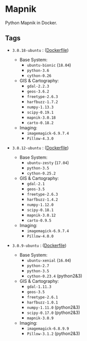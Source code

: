 # Mapnik

Python Mapnik in Docker.

## Tags

- `3.0.18-ubuntu` : ([Dockerfile](https://github.com/Kotaimen/docker-mapnik/blob/master/Dockerfile))
    - Base System: 
        - `ubuntu-bionic` (`18.04`)
        - `python-3.6`
        - `cython-0.26`
    - GIS & Cartography:
        - `gdal-2.2.3` 
        - `geos-3.6.2`
        - `freetype-2.6.3`
        - `harfbuzz-1.7.2`
        - `numpy-1.13.3 `
        - `scipy-0.19.1`
        - `mapnik-3.0.18` 
        - `carto-0.18.2`
    - Imaging:
        - `imagemagick-6.9.7.4`
        - `Pillow-4.3.0`

- `3.0.12-ubuntu` : ([Dockerfile](https://github.com/Kotaimen/docker-mapnik/blob/master/Dockerfile))
    - Base System: 
        - `ubuntu-zesty` (`17.04`)
        - `python-3.5`
        - `cython-0.25.2`
    - GIS & Cartography:
        - `gdal-2.1` 
        - `geos-3.5`
        - `freetype-2.6.3`
        - `harfbuzz-1.4.2`
        - `numpy-1.12.0`
        - `scipy-0.18.1`
        - `mapnik-3.0.12` 
        - `carto-0.9.5`
    - Imaging:
        - `imagemagick-6.9.7.4`
        - `Pillow-4.0.0`

- `3.0.9-ubuntu` : ([Dockerfile](https://github.com/Kotaimen/docker-mapnik/blob/master/Dockerfile))
    - Base System: 
        - `ubuntu-xenial` (`16.04`)
        - `python-2.7`
        - `python-3.5`
        - `cython-0.23.4` (python2&3)
    - GIS & Cartography:
        - `gdal-1.11.3` 
        - `geos-3.5`
        - `freetype-2.6.1`
        - `harfbuzz-1.0.1`
        - `numpy-1.11.0` (python2&3)
        - `scipy-0.17.0` (python2&3)
        - `mapnik-3.0.9` 
    - Imaging:
        - `imagemagick-6.8.9.9`
        - `Pillow-3.1.2` (python2&3)
